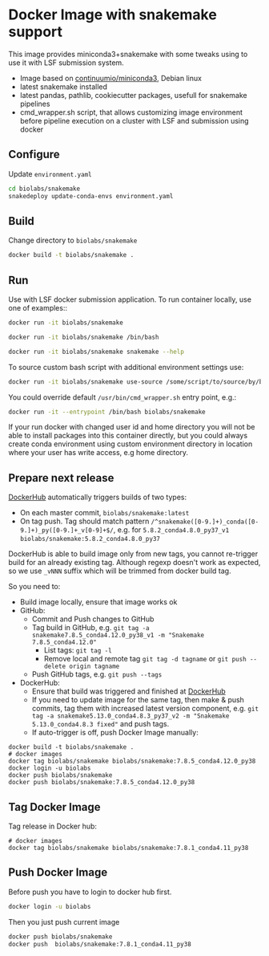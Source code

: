 Docker Image with snakemake support
=====================================

This image provides miniconda3+snakemake with some tweaks using to use it with LSF submission system. 
* Image based on [continuumio/miniconda3](https://hub.docker.com/r/continuumio/miniconda3/dockerfile), Debian linux 
* latest snakemake installed
* latest pandas, pathlib, cookiecutter packages, usefull for snakemake pipelines 
* cmd_wrapper.sh script, that allows customizing image environment before pipeline execution on a cluster with LSF and submission using docker

Configure
---
Update `environment.yaml`
```bash
cd biolabs/snakemake
snakedeploy update-conda-envs environment.yaml 
```

Build
-----
Change directory to `biolabs/snakemake` 

```bash
docker build -t biolabs/snakemake .
```

Run
-----
Use with LSF docker submission application. To run container locally, use one of examples::
```bash
docker run -it biolabs/snakemake
```
```bash
docker run -it biolabs/snakemake /bin/bash 
```
```bash
docker run -it biolabs/snakemake snakemake --help  
```

To source custom bash script with additional environment settings use:
```bash
docker run -it biolabs/snakemake use-source /some/script/to/source/by/bash snakemake --help  
```

You could override default `/usr/bin/cmd_wrapper.sh` entry point, e.g.:

```bash
docker run -it --entrypoint /bin/bash biolabs/snakemake
```

If your run docker with changed user id and home directory you will not be able to install packages into this container directly, but you could always create conda environment using custom environment directory in location where your user has write access, e.g home directory.

Prepare next release
---
[DockerHub](https://hub.docker.com/repository/docker/biolabs/snakemake/builds) automatically triggers builds of two types:
* On each master commit, `biolabs/snakemake:latest`
* On tag push. Tag should match pattern `/^snakemake([0-9.]+)_conda([0-9.]+)_py([0-9.]+_v[0-9]+$/`, e.g. for `5.8.2_conda4.8.0_py37_v1` `biolabs/snakemake:5.8.2_conda4.8.0_py37`

DockerHub is able to build image only from new tags, you cannot re-trigger build for an already existing tag. Although regexp doesn't work as expected, so we use `_vNNN` suffix which will be trimmed from docker build tag.

So you need to:
* Build image locally, ensure that image works ok
* GitHub:
  * Commit and Push changes to GitHub 
  * Tag build in GitHub, e.g. `git tag -a snakemake7.8.5_conda4.12.0_py38_v1 -m "Snakemake 7.8.5_conda4.12.0"`
      * List tags: `git tag -l`
      * Remove local and remote tag `git tag -d tagname` or `git push --delete origin tagname`
  * Push GitHub tags, e.g. `git push --tags`
* DockerHub:
  * Ensure that build was triggered and finished at [DockerHub](https://hub.docker.com/repository/docker/biolabs/snakemake/builds) 
  * If you need to update image for the same tag, then make & push commits, tag them with increased latest version component, e.g. `git tag -a snakemake5.13.0_conda4.8.3_py37_v2 -m "Snakemake 5.13.0_conda4.8.3 fixed"` and push tags.
  * If auto-trigger is off, push Docker Image manually:
```shell
docker build -t biolabs/snakemake .
# docker images
docker tag biolabs/snakemake biolabs/snakemake:7.8.5_conda4.12.0_py38
docker login -u biolabs
docker push biolabs/snakemake
docker push biolabs/snakemake:7.8.5_conda4.12.0_py38
```

Tag Docker Image
----
Tag release in Docker hub:
```shell
# docker images
docker tag biolabs/snakemake biolabs/snakemake:7.8.1_conda4.11_py38
```

Push Docker Image
----
Before push you have to login to docker hub first.
```bash
docker login -u biolabs
```

Then you just push current image 
```bash
docker push biolabs/snakemake
docker push  biolabs/snakemake:7.8.1_conda4.11_py38
```